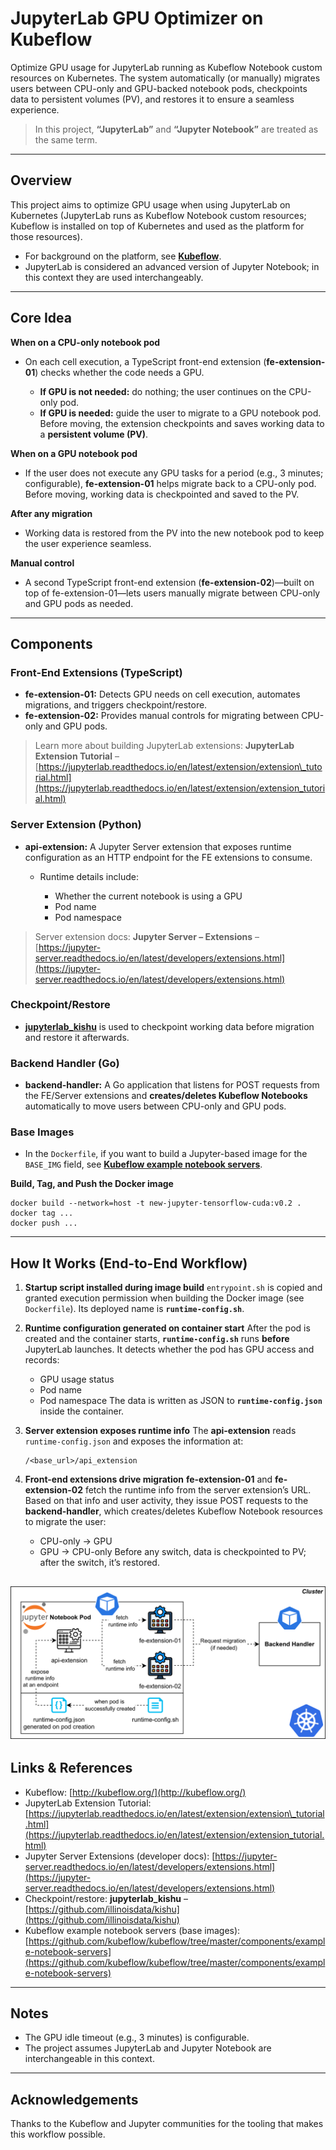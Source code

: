 # JupyterLab GPU Optimizer on Kubeflow

Optimize GPU usage for JupyterLab running as Kubeflow Notebook custom resources on Kubernetes. The system automatically (or manually) migrates users between CPU-only and GPU-backed notebook pods, checkpoints data to persistent volumes (PV), and restores it to ensure a seamless experience.

> In this project, **“JupyterLab”** and **“Jupyter Notebook”** are treated as the same term.

---

## Overview

This project aims to optimize GPU usage when using JupyterLab on Kubernetes (JupyterLab runs as Kubeflow Notebook custom resources; Kubeflow is installed on top of Kubernetes and used as the platform for those resources).

* For background on the platform, see **[Kubeflow](http://kubeflow.org/)**.
* JupyterLab is considered an advanced version of Jupyter Notebook; in this context they are used interchangeably.

---

## Core Idea

**When on a CPU-only notebook pod**

* On each cell execution, a TypeScript front-end extension (**fe-extension-01**) checks whether the code needs a GPU.

  * **If GPU is not needed:** do nothing; the user continues on the CPU-only pod.
  * **If GPU is needed:** guide the user to migrate to a GPU notebook pod. Before moving, the extension checkpoints and saves working data to a **persistent volume (PV)**.

**When on a GPU notebook pod**

* If the user does not execute any GPU tasks for a period (e.g., 3 minutes; configurable), **fe-extension-01** helps migrate back to a CPU-only pod. Before moving, working data is checkpointed and saved to the PV.

**After any migration**

* Working data is restored from the PV into the new notebook pod to keep the user experience seamless.

**Manual control**

* A second TypeScript front-end extension (**fe-extension-02**)—built on top of fe-extension-01—lets users manually migrate between CPU-only and GPU pods as needed.

---

## Components

### Front-End Extensions (TypeScript)

* **fe-extension-01:** Detects GPU needs on cell execution, automates migrations, and triggers checkpoint/restore.
* **fe-extension-02:** Provides manual controls for migrating between CPU-only and GPU pods.

> Learn more about building JupyterLab extensions:
> **JupyterLab Extension Tutorial** – [https://jupyterlab.readthedocs.io/en/latest/extension/extension\_tutorial.html](https://jupyterlab.readthedocs.io/en/latest/extension/extension_tutorial.html)

### Server Extension (Python)

* **api-extension:** A Jupyter Server extension that exposes runtime configuration as an HTTP endpoint for the FE extensions to consume.

  * Runtime details include:

    * Whether the current notebook is using a GPU
    * Pod name
    * Pod namespace

> Server extension docs:
> **Jupyter Server – Extensions** – [https://jupyter-server.readthedocs.io/en/latest/developers/extensions.html](https://jupyter-server.readthedocs.io/en/latest/developers/extensions.html)

### Checkpoint/Restore

* **[jupyterlab\_kishu](https://github.com/illinoisdata/kishu)** is used to checkpoint working data before migration and restore it afterwards.

### Backend Handler (Go)

* **backend-handler:** A Go application that listens for POST requests from the FE/Server extensions and **creates/deletes Kubeflow Notebooks** automatically to move users between CPU-only and GPU pods.

### Base Images

* In the `Dockerfile`, if you want to build a Jupyter-based image for the `BASE_IMG` field, see **[Kubeflow example notebook servers](https://github.com/kubeflow/kubeflow/tree/master/components/example-notebook-servers)**.

**Build, Tag, and Push the Docker image**

   ```
   docker build --network=host -t new-jupyter-tensorflow-cuda:v0.2 .
   docker tag ...
   docker push ...
   ```

---

## How It Works (End-to-End Workflow)

1. **Startup script installed during image build**
   `entrypoint.sh` is copied and granted execution permission when building the Docker image (see `Dockerfile`). Its deployed name is **`runtime-config.sh`**.

2. **Runtime configuration generated on container start**
   After the pod is created and the container starts, **`runtime-config.sh`** runs **before** JupyterLab launches. It detects whether the pod has GPU access and records:

   * GPU usage status
   * Pod name
   * Pod namespace
     The data is written as JSON to **`runtime-config.json`** inside the container.

3. **Server extension exposes runtime info**
   The **api-extension** reads `runtime-config.json` and exposes the information at:

   ```
   /<base_url>/api_extension
   ```

4. **Front-end extensions drive migration**
   **fe-extension-01** and **fe-extension-02** fetch the runtime info from the server extension’s URL. Based on that info and user activity, they issue POST requests to the **backend-handler**, which creates/deletes Kubeflow Notebook resources to migrate the user:

   * CPU-only → GPU
   * GPU → CPU-only
     Before any switch, data is checkpointed to PV; after the switch, it’s restored.

![Workflow diagram](images/workflow.png)
---

## Links & References

* Kubeflow: [http://kubeflow.org/](http://kubeflow.org/)
* JupyterLab Extension Tutorial: [https://jupyterlab.readthedocs.io/en/latest/extension/extension\_tutorial.html](https://jupyterlab.readthedocs.io/en/latest/extension/extension_tutorial.html)
* Jupyter Server Extensions (developer docs): [https://jupyter-server.readthedocs.io/en/latest/developers/extensions.html](https://jupyter-server.readthedocs.io/en/latest/developers/extensions.html)
* Checkpoint/restore: **jupyterlab\_kishu** – [https://github.com/illinoisdata/kishu](https://github.com/illinoisdata/kishu)
* Kubeflow example notebook servers (base images):
  [https://github.com/kubeflow/kubeflow/tree/master/components/example-notebook-servers](https://github.com/kubeflow/kubeflow/tree/master/components/example-notebook-servers)

---

## Notes

* The GPU idle timeout (e.g., 3 minutes) is configurable.
* The project assumes JupyterLab and Jupyter Notebook are interchangeable in this context.

---

## Acknowledgements

Thanks to the Kubeflow and Jupyter communities for the tooling that makes this workflow possible.
